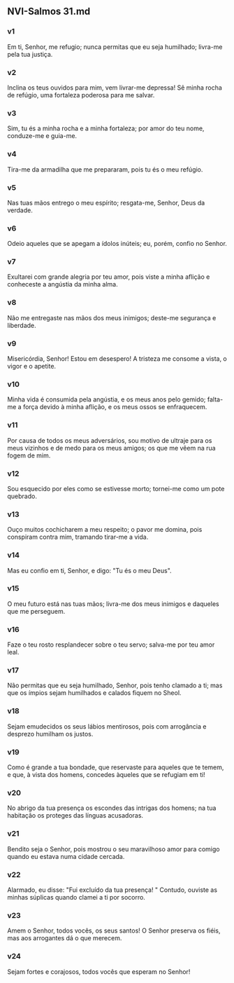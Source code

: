 ## NVI-Salmos 31.md
### v1
 Em ti, Senhor, me refugio; nunca permitas que eu seja humilhado; livra-me pela tua justiça.
### v2
 Inclina os teus ouvidos para mim, vem livrar-me depressa! Sê minha rocha de refúgio, uma fortaleza poderosa para me salvar.
### v3
 Sim, tu és a minha rocha e a minha fortaleza; por amor do teu nome, conduze-me e guia-me.
### v4
 Tira-me da armadilha que me prepararam, pois tu és o meu refúgio.
### v5
 Nas tuas mãos entrego o meu espírito; resgata-me, Senhor, Deus da verdade.
### v6
 Odeio aqueles que se apegam a ídolos inúteis; eu, porém, confio no Senhor.
### v7
 Exultarei com grande alegria por teu amor, pois viste a minha aflição e conheceste a angústia da minha alma.
### v8
 Não me entregaste nas mãos dos meus inimigos; deste-me segurança e liberdade.
### v9
 Misericórdia, Senhor! Estou em desespero! A tristeza me consome a vista, o vigor e o apetite.
### v10
 Minha vida é consumida pela angústia, e os meus anos pelo gemido; falta-me a força devido à minha aflição, e os meus ossos se enfraquecem.
### v11
 Por causa de todos os meus adversários, sou motivo de ultraje para os meus vizinhos e de medo para os meus amigos; os que me vêem na rua fogem de mim.
### v12
 Sou esquecido por eles como se estivesse morto; tornei-me como um pote quebrado.
### v13
 Ouço muitos cochicharem a meu respeito; o pavor me domina, pois conspiram contra mim, tramando tirar-me a vida.
### v14
 Mas eu confio em ti, Senhor, e digo: "Tu és o meu Deus".
### v15
 O meu futuro está nas tuas mãos; livra-me dos meus inimigos e daqueles que me perseguem.
### v16
 Faze o teu rosto resplandecer sobre o teu servo; salva-me por teu amor leal.
### v17
 Não permitas que eu seja humilhado, Senhor, pois tenho clamado a ti; mas que os ímpios sejam humilhados e calados fiquem no Sheol.
### v18
 Sejam emudecidos os seus lábios mentirosos, pois com arrogância e desprezo humilham os justos.
### v19
 Como é grande a tua bondade, que reservaste para aqueles que te temem, e que, à vista dos homens, concedes àqueles que se refugiam em ti!
### v20
 No abrigo da tua presença os escondes das intrigas dos homens; na tua habitação os proteges das línguas acusadoras.
### v21
 Bendito seja o Senhor, pois mostrou o seu maravilhoso amor para comigo quando eu estava numa cidade cercada.
### v22
 Alarmado, eu disse: "Fui excluído da tua presença! " Contudo, ouviste as minhas súplicas quando clamei a ti por socorro.
### v23
 Amem o Senhor, todos vocês, os seus santos! O Senhor preserva os fiéis, mas aos arrogantes dá o que merecem.
### v24
 Sejam fortes e corajosos, todos vocês que esperam no Senhor!
